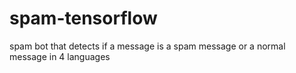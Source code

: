 # spam-tensorflow
spam bot that detects if a message is a spam message or a normal message in 4 languages
